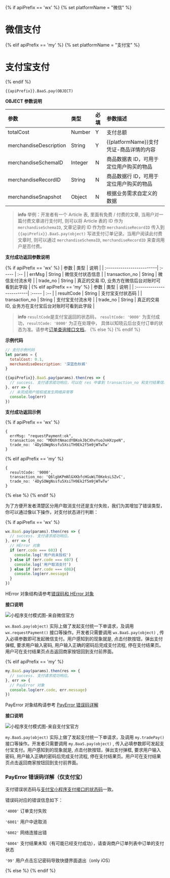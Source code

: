 <!-- ex_nonav -->
{% if apiPrefix == 'wx' %}
{% set platformName = "微信" %}
# 微信支付
{% elif apiPrefix == 'my' %}
{% set platformName = "支付宝" %}
# 支付宝支付
{% endif %}

`{{apiPrefix}}.BaaS.pay(OBJECT)`

**OBJECT 参数说明**

| 参数                    | 类型    | 必填 | 参数描述 |
| :--------------------- | :------ | :-- | :------ |
| totalCost              | Number  | Y   | 支付总额 |
| merchandiseDescription | String  | Y   | {{platformName}}支付凭证-商品详情的内容 |
| merchandiseSchemaID    | Integer | N   | 商品数据表 ID，可用于定位用户购买的物品 |
| merchandiseRecordID    | String  | N   | 商品数据行 ID，可用于定位用户购买的物品 |
| merchandiseSnapshot    | Object  | N   | 根据业务需求自定义的数据 |

> **info**
> 举例：开发者有一个 Article 表, 里面有免费 / 付费的文章, 当用户对一篇付费文章进行支付时, 则可以将 Article 表的 ID 作为 `merchandiseSchemaID`, 文章记录的 ID 作为你 `merchandiseRecordID` 传入到 `{{apiPrefix}}.BaaS.pay(object)` 写进支付订单记录。当用户阅读此付费文章时, 则可以通过 `merchandiseSchemaID`, `merchandiseRecordID` 来查询用户是否付费。

**支付成功返回参数说明**

{% if apiPrefix == 'wx' %}
| 参数                      | 类型   | 说明 |
| :-------------------------| :----- | :-- |
| errMsg | String   | 微信支付状态信息 |
| transaction_no | String   | 微信支付流水号 |
| trade_no    | String | 真正的交易 ID, 业务方在微信后台对账时可看到此字段 |
{% elif apiPrefix == 'my' %}
| 参数                      | 类型   | 说明 |
| :-------------------------| :----- | :-- |
| resultCode | String   | 支付宝支付状态码 |
| transaction_no | String   | 支付宝支付流水号 |
| trade_no    | String | 真正的交易 ID, 业务方在支付宝后台对账时可看到此字段 |

> **info**
> `resultCode`是支付宝返回的状态码，
`resultCode: '9000'` 为支付成功，`resultCode: '8000'` 为正在处理中，
具体以知晓云后台支付订单的状态为准。请参考[订单查询接口文档](/js-sdk/payment/order.md)。
{% else %}
{% endif %}

**示例代码**

```js
// 支付示例代码
let params = {
  totalCost: 0.1,
  merchandiseDescription: '深蓝色秋裤'
}

{{apiPrefix}}.BaaS.pay(params).then(res => {
  // success. 支付请求成功响应，可以在 res 中拿到 transaction_no 和支付结果信息
}, err => {
  // 未完成用户授权或发生网络异常等
  console.log(err)
})
```

**支付成功返回示例**

{% if apiPrefix == 'wx' %}
```
{
  errMsg: "requestPayment:ok",
  transaction_no: "MDUhtNmacdYBKokJbCXhvYuoJnHXzpeN",
  trade_no: '4DySOWgNssfu5XsiTH9Ek2f5m9jWTwTw'
}
```

{% elif apiPrefix == 'my' %}

```
{
  resultCode: '9000',
  transaction_no: 'Q6lgbKPmNlGXKbfcHGuWiT0KeksLSZvC',
  trade_no: '4DySOWgNssfu5XsiTH9Ek2f5m9jWTwTw'
}
```

{% else %}
{% endif %}

为了方便开发者清楚区分用户取消支付还是支付失败，我们为其增加了错误类型，你可以通过像以下操作，对支付状态进行判断：

{% if apiPrefix == 'wx' %}

```js
wx.BaaS.pay(params).then(res => {
  // success. 支付请求成功响应。
}, err => {
  // HError 对象
  if (err.code === 603) {
    console.log('用户尚未授权')
  } else if (err.code === 607) {
    console.log('用户取消支付')
  } else if (err.code === 608){
    console.log(err.message)
  }
})
```

HError 对象结构请参考[错误码和 HError 对象](/js-sdk/error-code.md)

**接口说明**

![小程序支付模式图-来自微信官方](https://pay.weixin.qq.com/wiki/doc/api/img/wxa-7-2.jpg)

`wx.BaaS.pay(object)` 实际上做了发起支付统一下单请求，及调用 `wx.requestPayment()` 接口等操作。开发者只需要调用 `wx.BaaS.pay(object)` , 传入必填参数即可发起微信支付。用户感知到的现象就是, 点击付款按钮，弹出支付弹框, 要求用户输入密码, 用户输入正确的密码后完成支付流程, 停在支付结果页。用户可在支付结果页点击返回商家按钮回到支付前界面。

{% elif apiPrefix == 'my' %}

```js
my.BaaS.pay(params).then(res => {
  // success. 支付请求成功响应。
}, err => {
  // PayError 对象
  console.log(err.code, err.message)
})
```

PayError 对象结构请参考 [PayError 错误码详解](#payerror-错误码详解（仅支付宝）)

**接口说明**

![小程序支付模式图-来自支付宝官方](https://gw.alipayobjects.com/zos/skylark-tools/public/files/c2f99fbcfd5fcad87ff9ad27ce8f8197.png)

`my.BaaS.pay(object)` 实际上做了发起支付统一下单请求，及调用 `my.tradePay()` 接口等操作。开发者只需要调用 `my.BaaS.pay(object)` , 传入必填参数即可发起支付宝支付。用户感知到的现象就是, 点击付款按钮，弹出支付弹框, 要求用户输入密码, 用户输入正确的密码后完成支付流程, 停在支付结果页。用户可在支付结果页点击返回商家按钮回到支付前界面。

### PayError 错误码详解（仅支付宝）

支付错误状态码与[支付宝小程序支付接口的状态码](https://docs.alipay.com/mini/api/openapi-pay)一致。

错误码对应的错误信息如下：

`'4000'`  订单支付失败

`'6001'`  用户中途取消

`'6002'`  网络连接出错  

`'6004'`  支付结果未知（有可能已经支付成功），请查询商户订单列表中订单的支付状态

`'99'`  用户点击忘记密码导致快捷界面退出（only iOS）  

{% else %}
{% endif %}

